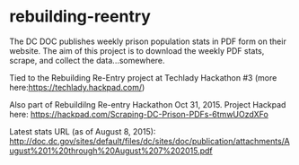 # rebuilding-reentry
The DC DOC publishes weekly prison population stats in PDF form on their website. The aim of this project is to download the weekly PDF stats, scrape, and collect the data...somewhere.

Tied to the Rebuilding Re-Entry project at Techlady Hackathon #3 (more here:https://techlady.hackpad.com/)

Also part of Rebuildilng Re-entry Hackathon Oct 31, 2015. Project Hackpad here: https://hackpad.com/Scraping-DC-Prison-PDFs-6tmwUOzdXFo

Latest stats URL (as of August 8, 2015):
http://doc.dc.gov/sites/default/files/dc/sites/doc/publication/attachments/August%201%20through%20August%207%202015.pdf
